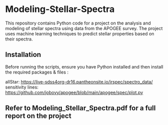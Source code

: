 # Modeling-Stellar-Spectra

This repository contains Python code for a project on the analysis and modeling of stellar spectra using data from the APOGEE survey. The project uses machine learning techniques to predict stellar properties based on their spectra.

## Installation

Before running the scripts, ensure you have Python installed and then install the required packages & files :

allStar: https://live-sdss4org-dr16.pantheonsite.io/irspec/spectro_data/
sensitivity lines: https://github.com/jobovy/apogee/blob/main/apogee/spec/plot.py

## Refer to Modeling_Stellar_Spectra.pdf for a full report on the project
